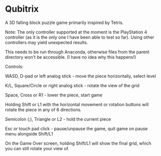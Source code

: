 # Qubitrix
A 3D falling block puzzle game primarily inspired by Tetris.

Note: The only controller supported at the moment is the PlayStation 4 controller (as it is the only one I have been able to test so far). Using other controllers may yield unexpected results.

This needs to be run through Anaconda, otherwise files from the parent directory won't be accessible. (I have no idea why this happens!)

Controls:

WASD, D-pad or left analog stick - move the piece horizontally, select level

K/L, Square/Circle or right analog stick - rotate the view of the grid

Space, Cross or R1 - lower the piece, start game

Holding Shift or L1 with the horizontal movement or rotation buttons will rotate the piece in any of 6 directions.

Semicolon (;), Triangle or L2 - hold the current piece

Esc or touch pad click - pause/unpause the game, quit game on pause menu alongside Shift/L1

On the Game Over screen, holding Shift/L1 will show the final grid, which you can still rotate your view of.

